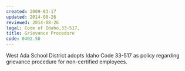 ```yaml
---
created: 2009-03-17
updated: 2014-08-26
reviewed: 2014-08-26
legal: Code of Idaho,33-517,
title: Grievance Procedure
code: 0402.50
---
```



West Ada School District adopts Idaho Code 33-517 as policy regarding grievance procedure for non-certified employees.

